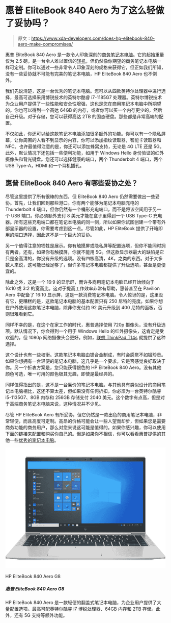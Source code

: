 # 惠普 EliteBook 840 Aero 为了这么轻做了妥协吗？

> 原文：<https://www.xda-developers.com/does-hp-elitebook-840-aero-make-compromises/>

惠普 EliteBook 840 Aero 是一款令人印象深刻的[商务笔记本电脑](https://www.xda-developers.com/best-business-laptops/)。它的起始重量仅为 2.5 磅，是一台令人难以置信的[轻机](https://www.xda-developers.com/best-lightweight-laptops/)，但仍然像你期望的商务笔记本电脑一样可定制。你可以通过一些非常令人印象深刻的规格来获得它，但正如我们所知，没有一些妥协就不可能有完美的笔记本电脑，HP EliteBook 840 Aero 也不例外。

我们先说清楚，这是一台优秀的笔记本电脑。您可以从四款英特尔处理器中进行选择，最高可选择采用博锐技术的英特尔酷睿 i7-1185G7 处理器。英特尔博锐技术为企业用户提供了一些性能和安全性增强，这也是您在商用笔记本电脑中所期望的。你也可以得到一个高达 64GB 的内存，或者你可以买一个内存更少的，然后自己升级。对于存储，您可以获得高达 2TB 的固态硬盘。那些都是非常高端的配置。

不仅如此，你还可以给这款笔记本电脑添加很多额外的功能。你可以有一个隐私屏幕，让你周围的人看不到显示的内容，你可以添加指纹读取器，智能卡读取器和 NFC。也许最值得注意的是，你还可以添加蜂窝支持，无论是 4G LTE 还是 5G。此外，默认情况下还包括一些便利功能，如用于 Windows Hello 身份验证的红外摄像头和背光键盘。您还可以选择健康的端口，两个 Thunderbolt 4 端口，两个 USB Type-A，HDMI 和一个耳机插孔。

## 惠普 EliteBook 840 Aero 有哪些妥协之处？

尽管这里提供了所有很棒的东西，但 EliteBook 840 Aero 仍然需要做出一些妥协。首先，让我们回到那些港口。你有两个能够为笔记本电脑充电的 Thunderbolt 4 端口，但你仍然有一个桶形充电端口，而不是将该空间用于另一个 USB 端口。你必须额外支付 8 美元才能在盒子里得到一个 USB Type-C 充电器。所有这些充电端口都在笔记本电脑的同一侧，所以如果你试图创建一个带有外部显示器的设置，你需要考虑到这一点。尽管如此，HP EliteBook 提供了开箱即用的端口选择，因此这不是一个巨大的妥协。

另一个值得注意的牺牲是展示。你有触摸屏或隐私屏等配置选项，但你不能同时拥有两者。还有，如果你有触摸屏，你就不能用 5G。但这款显示器最大的缺陷是它只是全高清的，你没有升级的选项。没有四核高清，4K，之类的东西。对于大多数人来说，这可能已经足够了，但许多笔记本电脑都提供了升级选项，甚至是更便宜的。

除此之外，这是一个 16:9 的显示屏，而许多商用笔记本电脑已经开始倾向于 16:10 或 3:2 的宽高比。这对于提高工作效率非常有帮助，惠普甚至在 Pavilion Aero 中配备了 16:10 显示屏，这是一款消费笔记本电脑。令人惊讶的是，这里没有它，更糟糕的是，这款笔记本电脑的基本配置只有 250 尼特的亮度。如果你想在户外使用这款笔记本电脑，除非你支付约 92 美元升级到 400 尼特的面板，否则很难看到它。

同样不幸的是，在这个在家工作的时代，惠普选择使用 720p 摄像头，没有升级选项。默认情况下，你会得到一个用于 Windows Hello 的红外摄像头，这肯定是受欢迎的，但 1080p 网络摄像头会更好。例如，[联想 ThinkPad T14s](https://www.xda-developers.com/hp-elitebook-840-aero-vs-lenovo-thinkpad-t14s/) 就提供了这种选择。

这个设计也有一些权衡。这款笔记本电脑由镁合金制成，有时会感觉不如铝珍贵。如果你想拥有一台轻便的笔记本电脑，这几乎是一个要求，它是否感觉良好取决于你。另一个折衷方案是，您只能获得银色的 HP EliteBook 840 Aero。没有其他颜色可选，唯一可用的颜色极其无趣，即使是最经典的。

同样值得指出的是，这不是一台廉价的笔记本电脑。与其他具有类似设计的商用笔记本电脑相比，这还不算太差，但如果没有任何折扣，你必须为一台英特尔酷睿 i5-1135G7、8GB 内存和 256GB 存储支付 2040 美元。这个数字有点高，但是对于高端商务笔记本电脑来说，这种情况并不少见。

尽管 HP EliteBook Aero 有所妥协，但它仍然是一款出色的商用笔记本电脑，非常轻便，而且高度可定制。高昂的价格可能会让一些人望而却步，但如果您是需要商务功能的商务用户，那么对您来说这可能是值得的。如果你感兴趣，你可以使用下面的链接来配置和购买你自己的。但是如果你不相信，你可以看看惠普提供的其他一些[优秀的笔记本电脑](https://www.xda-developers.com/best-hp-laptops/)。

 <picture>![The HP EliteBook 840 Aero is a lightweight clamshell laptop with lots of configuration options for business users. You can get it with up to an Intel Core i7 with vPro, 64GB of RAM, and 2TB of storage. Plus, there are extras like 5G support available.](img/84433e96fd1349c62c9a387e2fa5282c.png)</picture> 

HP EliteBook 840 Aero G8

##### 惠普 EliteBook 840 Aero G8

HP EliteBook 840 Aero 是一款轻便的翻盖式笔记本电脑，为企业用户提供了大量配置选项。最高可配英特尔酷睿 i7 博锐处理器、64GB 内存和 2TB 存储。此外，还有 5G 支持等额外功能。